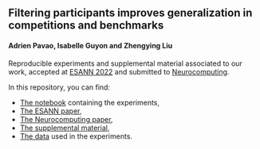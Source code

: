 ## Filtering participants improves generalization in competitions and benchmarks

#### Adrien Pavao, Isabelle Guyon and Zhengying Liu

Reproducible experiments and supplemental material associated to our work, accepted at [ESANN 2022](https://www.esann.org/) and submitted to [Neurocomputing](https://www.sciencedirect.com/journal/neurocomputing).

In this repository, you can find:
- [The notebook](experiments.ipynb) containing the experiments,
- [The ESANN paper](esann_paper.pdf),
- [The Neurocomputing paper](neurocomputing_paper.pdf),
- [The supplemental material](supplemental_material.pdf),
- [The data](data/benchmarks) used in the experiments.
